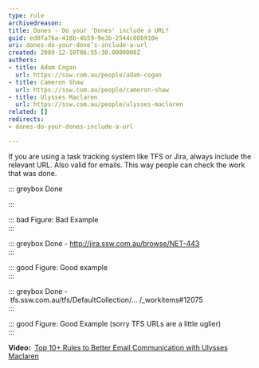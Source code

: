 ```yaml
---
type: rule
archivedreason: 
title: Dones - Do your 'Dones' include a URL?
guid: ed0fa76a-418b-4b59-9e3b-2544c08b910e
uri: dones-do-your-done’s-include-a-url
created: 2009-12-10T06:55:30.0000000Z
authors:
- title: Adam Cogan
  url: https://ssw.com.au/people/adam-cogan
- title: Cameron Shaw
  url: https://ssw.com.au/people/cameron-shaw
- title: Ulysses Maclaren
  url: https://ssw.com.au/people/ulysses-maclaren
related: []
redirects:
- dones-do-your-dones-include-a-url

---
```


If you are using a task tracking system like TFS or Jira, always include the relevant URL. Also valid for emails. This way people can check the work that was done.

<!--endintro-->


::: greybox
Done 

:::


::: bad
Figure: Bad Example     
:::


::: greybox
Done - http://jira.ssw.com.au/browse/NET-443  
:::


::: good
Figure: Good example   
:::


::: greybox
Done - tfs.ssw.com.au/tfs/DefaultCollection/... /\_workitems#12075    
:::
 

::: good
Figure: Good Example (sorry TFS URLs are a little uglier)  
:::

**Video:**  [Top 10+ Rules to Better Email Communication with Ulysses Maclaren](https&#58;//www.youtube.com/watch?v=LAqRokqq4jI)
